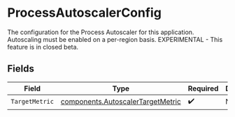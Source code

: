 # ProcessAutoscalerConfig

The configuration for the Process Autoscaler for this application.
Autoscaling must be enabled on a per-region basis.
EXPERIMENTAL - This feature is in closed beta.


## Fields

| Field                                                                                  | Type                                                                                   | Required                                                                               | Description                                                                            |
| -------------------------------------------------------------------------------------- | -------------------------------------------------------------------------------------- | -------------------------------------------------------------------------------------- | -------------------------------------------------------------------------------------- |
| `TargetMetric`                                                                         | [components.AutoscalerTargetMetric](../../models/components/autoscalertargetmetric.md) | :heavy_check_mark:                                                                     | N/A                                                                                    |